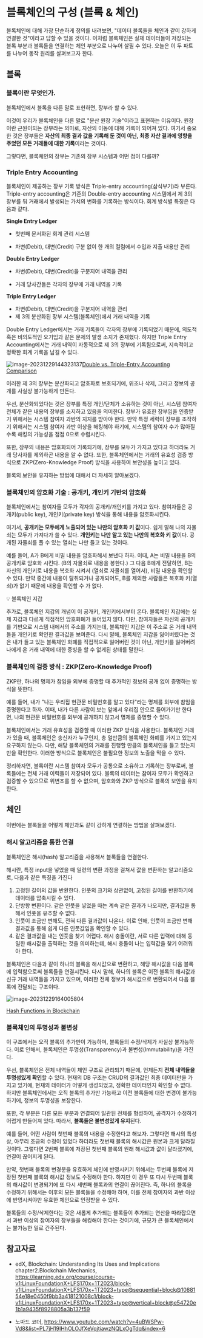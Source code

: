 # 블록체인의 구성 (블록 & 체인)



블록체인에 대해 가장 단순하게 정의를 내려보면, "데이터 블록들을 체인과 같이 강하게 연결한 것"이라고 답할 수 있을 것이다. 이처럼 블록체인은 실제 데이터들이 저장되는 블록 부분과 블록들을 연결하는 체인 부분으로 나누어 살필 수 있다. 오늘은 이 두 파트를 나누어 동작 원리를 살펴보고자 한다.



## 블록



### 블록이란 무엇인가.

블록체인에서 블록을 다른 말로 표현하면, 장부라 할 수 있다. 

이것이 우리가 블록체인을 다른 말로 "분산 원장 기술"이라고 표현하는 이유이다. 원장이란 근원이되는 장부라는 의미로, 자산의 이동에 대해 기록이 되어져 있다. 여기서 중요한 것은 장부들은 **자산의 최종 결과 값을 기록해 둔 것이 아닌, 최종 자산 결과에 영향을 주었던 모든 거래들에 대한 기록**이라는 것이다.

그렇다면, 블록체인의 장부는 기존의 장부 시스템과 어떤 점이 다를까?



### Triple Entry Accounting

블록체인이 제공하는 장부 기록 방식은 Triple-entry accounting(삼식부기)라 부른다. Triple-entry accounting은 기존의 Double-entry accounting 시스템에서 제 3의 장부를 둬 거래에서 발생되는 가치의 변화를 기록하는 방식이다. 회계 방식별 특징은 다음과 같다.

**Single Entry Ledger**

- 첫번째 문서화된 회계 관리 시스템

- 차변(Debit), 대변(Credit) 구분 없이 한 개의 컬럼에서 수입과 지출 내용만 관리

**Double Entry Ledger**

- 차변(Debit), 대변(Credit)을 구분지어 내역을 관리

- 거래 당사간들은 각자의 장부에 거래 내역을 기록

**Triple Entry Ledger**

- 차변(Debit), 대변(Credit)을 구분지어 내역을 관리
- 제 3의 분산화된 장부 시스템(블록체인)에서 거래 내역을 기록



Double Entry Ledger에서는 거래 기록들이 각자의 장부에 기록되었기 때문에, 의도적 혹은 비의도적인 오기입과 같은 문제의 발생 소지가 존재했다. 하지만 Triple Entry Accounting에서는 거래 내역이 자동적으로 제 3의 장부에 기록됨으로써, 지속적이고 정확한 회계 기록을 남길 수 있다. 

![image-20231229144323137](img/image-20231229144323137.png)[Double vs. Triple-Entry Accounting Comparison](https://learning.edx.org/course/course-v1:LinuxFoundationX+LFS170x+1T2023/block-v1:LinuxFoundationX+LFS170x+1T2023+type@sequential+block@47866c822c894049af4a2213c7a9d469/block-v1:LinuxFoundationX+LFS170x+1T2023+type@vertical+block@834ecd6eaa744a108a798b69a3f6e282)



이러한 제 3의 장부는 분산화되고 암호화로 보호되기에, 위조나 삭제, 그리고 정보의 공개를 사실상 불가능하게 만든다. 

우선, 분산화되었다는 것은 장부를 특정 개인/단체가 소유하는 것이 아닌, 시스템 참여자 전체가 같은 내용의 장부를 소지하고 있음을 의미한다. 장부가 유효한 장부임을 인증받기 위해서는 시스템 참여자 과반의 지지를 받아야 한다. 만약 특정 세력이 장부를 조작하기 위해서는 시스템 참여자 과반 이상을 해킹해야 하기에, 시스템의 참여자 수가 많아질 수록 해킹의 가능성을 점점 0으로 수렴시킨다.

또한, 장부의 내용은 암호화되어 기록되기에, 장부를 모두가 가지고 있다고 하더라도 거래 당사자를 제외하곤 내용을 알 수 없다. 또한, 블록체인에서는 거래의 유효성 검증 방식으로 ZKP(Zero-Knowledge Proof) 방식을 사용하여 보안성을 높이고 있다. 

블록의 보안을 유지하는 방법에 대해서 더 자세히 알아보겠다.



### 블록체인의 암호화 기술 : 공개키, 개인키 기반의 암호화

블록체인에서는 참여자들 모두가 각자의 공개키/개인키를 가지고 있다. 참여자들은 공개키(public key), 개인키(private key) 방식을 통해 내용을 암호화시킨다.

여기서, **공개키는 모두에게 노출되어 있는 나만의 암호화 키 값**이다. 쉽게 말해 나의 자물쇠는 모두가 가져다가 쓸 수 있다. **개인키는 나만 알고 있는 나만의 복호화 키 값**이다. 공개된 자물쇠를 풀 수 있는 열쇠는 나만 들고 있는 것이다. 

예를 들어, A가 B에게 비밀 내용을 암호화해서 보낸다 하자. 이때, A는 비밀 내용을 B의 공개키로 암호화 시킨다. (B의 자물쇠로 내용을 봉한다.) 그 다음 B에게 전달하면, B는 자신의 개인키로 내용을 복호화 시켜서 (열쇠로 자물쇠를 열어서), 비밀 내용을 확인할 수 있다. 만약 중간에 내용이 탈취되거나 공개되어도, B를 제외한 사람들은 복호화 키(열쇠)가 없기 때문에 내용을 확인할 수 가 없다. 



:bulb: 블록체인 지갑

추가로, 블록체인 지갑의 개념이 이 공개키, 개인키에서부터 온다. 블록체인 지갑에는 실제 지갑과 다르게 직접적인 암호화폐가 들어있지 않다. 다만, 참여자들은 자신의 공개키를 기반으로 시스템 내에서의 주소를 가지는데, 블록체인 지갑은 이 주소로 온 거래 내역들을 개인키로 확인한 결과값을 보여준다. 다시 말해, 블록체인 지갑을 잃어버렸다는 것은 내가 들고 있는 블록체인 화폐를 직접적으로 잃어버린 것이 아닌, 개인키를 잃어버려 나에게 온 거래 내역에 대한 증빙을 할 수 없게된 상태를 말한다.



### 블록체인의 검증 방식 : ZKP(Zero-Knowledge Proof)

ZKP란, 하나의 명제가 참임을 외부에 증명할 때 추가적인 정보의 공개 없이 증명하는 방식을 뜻한다.

예를 들어, 내가 "나는 우리집 현관문 비밀번호를 알고 있다"라는 명제를 외부에 참임을 증명한다고 하자. 이때, 내가 다른 사람이 보는 앞에서 우리집 안으로 들어가기만 한다면, 나의 현관문 비밀번호를 외부에 공개하지 않고서 명제를 증명할 수 있다. 

블록체인에서는 거래 유효성을 검증할 때 이러한 ZKP 방식을 사용한다. 블록체인 거래가 있을 때, 블록체인은 송신자가 누구인지, 총 얼만큼의 블록체인 화폐를 가지고 있는지 요구하지 않는다. 다만, 해당 블록체인의 거래를 진행할 만큼의 블록체인을 들고 있는지만을 확인한다. 이러한 방식으로 블록체인은 불필요한 정보의 노출을 막을 수 있다.



정리하자면, 블록이란 시스템 참여자 모두가 공통으로 소유하고 기록하는 장부로써, 블록들에는 전체 거래 이력들이 저장되어 있다. 블록의 데이터는 참여자 모두가 확인하고 검증할 수 있으므로 위변조를 할 수 없으며, 암호화와 ZKP 방식으로 블록의 보안을 유지한다.



## 체인

이번에는 블록들을 어떻게 체인과도 같이 강하게 연결하는 방법을 살펴보겠다.



### 해시 알고리즘을 통한 연결

블록체인은 해시(hash) 알고리즘을 사용해서 블록들을 연결한다.

해시란, 특정 input을 넣었을 때 일련의 변환 과정을 걸쳐서 값을 변환하는 알고리즘으로, 다음과 같은 특징을 가진다

1. 고정된 길이의 값을 반환한다. 인풋의 크기와 상관없이, 고정된 길이를 반환하기에 데이터를 압축시킬 수 있다.
2. 단방향 변환이다. 같은 인풋을 넣었을 때는 계속 같은 결과가 나오지만, 결과값을 통해서 인풋을 유추할 수 없다.
3. 인풋이 조금만 변해도, 전혀 다른 결과값이 나온다. 이로 인해, 인풋이 조금만 변해 결과값을 통해 쉽게 다른 인풋값임을 확인할 수 있다.
4. 같은 결과값을 내는 인풋을 찾기 어렵다. 해시 충돌이란, 서로 다른 입력에 대해 동일한 해시값을 출력하는 것을 의미하는데, 해시 충돌이 나는 입력값을 찾기 어려워야 한다.



블록체인은 다음과 같이 하나의 블록을 해시값으로 변환하고, 해당 해시값을 다음 블록에 입력함으로써 블록들을 연결시킨다. 다시 말해, 하나의 블록은 이전 블록의 해시값과 신규 거래 내역들을 가지고 있으며, 이러한 전체 정보가 해시값으로 변환되어서 다음 블록에 전달되는 구조이다. 

![image-20231229164005804](img/image-20231229164005804.png)

[Hash Functions in Blockchain](https://courses.edx.org/assets/courseware/v1/d40a197c613f2ece59080075ee780f9f/asset-v1:LinuxFoundationX+LFS170x+1T2023+type@asset+block/LFS170x_Ch2_CourseGraphics-10.png)





### 블록체인의 투명성과 불변성

이 구조에서는 오직 블록의 추가만이 가능하며, 블록들의 수정/삭제가 사실상 불가능하다. 이로 인해서, 블록체인은 투명성(Transparency)과 불변성(Immutability)을 가진다.



우선, 블록체인은 전체 내역들이 체인 구조로 관리되기 때문에, 언제든지 **전체 내역들을 투명성있게 확인**할 수 있다. 현재의 DB 구조는 CRUD의 결과값인 최종 데이터만을 가지고 있기에, 현재의 데이터가 어떻게 생성되었고, 정확한 데이터인지 확인할 수 없다. 하지만 블록체인에서는 오직 블록의 추가만 가능하고 이전 블록들에 대한 변경이 불가능하기에, 정보의 투명성을 보장한다.



또한, 각 부분은 다른 모든 부분과 연결되어 일관된 전체를 형성하어, 공격자가 수정하기 어렵게 만들어져 있다. 따라서, **블록들은 불변성있게 유지**된다. 

예를 들어, 어떤 사람이 첫번째 블록의 내용을 수정한다고 해보자. 그렇다면 해시의 특성상, 아무리 조금의 수정이 있었다 하더라도 첫번째 블록의 해시값은 원본과 크게 달라질 것이다. 그렇다면 2번째 블록에 저장된 첫번째 블록의 원래 해시값과 값이 달라졌기에, 연결이 끊어지게 된다. 

만약, 첫번째 블록의 변경분을 유효하게 체인에 반영시키기 위해서는 두번째 블록에 저장된 첫번째 블록의 해시값 정보도 수정해야 한다. 하지만 이 경우 또 다시 두번째 블록의 해시값이 변경되기에 또 다시 세번째 블록과의 연결이 끊어진다. 즉, 하나의 블록을 수정하기 위해서는 이후의 모든 블록들을 수정해야 하며, 이를 전체 참여자의 과반 이상에 반영시켜야만 유효한 체인으로 인정받을 수 있다. 

블록들의 수정/삭제한다는 것은 새롭게 추가되는 블록들이 추가되는 연산을 따라잡으면서 과반 이상의 참여자의 장부들을 해킹해야 한다는 것이기에, 규모가 큰 블록체인에서는 불가능한 일로 간주된다.





## 참고자료

- edX, Blockchain: Understanding Its Uses and Implications chapter2.Blockchain Mechanics, https://learning.edx.org/course/course-v1:LinuxFoundationX+LFS170x+1T2023/block-v1:LinuxFoundationX+LFS170x+1T2023+type@sequential+block@1088154e18e0450f9bb3a418121008c1/block-v1:LinuxFoundationX+LFS170x+1T2023+type@vertical+block@e54720e1b1a9435f8928805a3b137f59

- 노마드 코더, https://www.youtube.com/watch?v=4uBWSPw-Vd8&list=PL7jH19IHhOLOJfXeVqjtiawzNQLxOgTdq&index=6